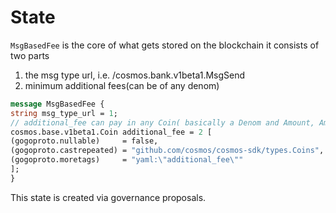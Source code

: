 <!--
order: 2
-->

# State
`MsgBasedFee` is the core of what gets stored on the blockchain
 it consists of two parts
 1. the msg type url, i.e. /cosmos.bank.v1beta1.MsgSend
 2. minimum additional fees(can be of any denom)
 
```protobuf
message MsgBasedFee {
string msg_type_url = 1;
// additional_fee can pay in any Coin( basically a Denom and Amount, Amount can be zero)
cosmos.base.v1beta1.Coin additional_fee = 2 [
(gogoproto.nullable)     = false,
(gogoproto.castrepeated) = "github.com/cosmos/cosmos-sdk/types.Coins",
(gogoproto.moretags)     = "yaml:\"additional_fee\""
];
}
```

This state is created via governance proposals.
